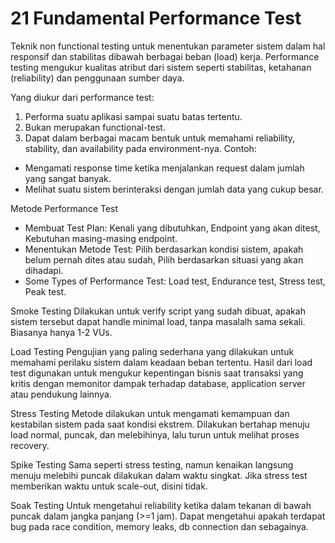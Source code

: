 # 21 Fundamental Performance Test
Teknik non functional testing untuk
menentukan parameter sistem dalam
hal responsif dan stabilitas dibawah 
berbagai beban (load) kerja.
Performance testing mengukur kualitas
atribut dari sistem seperti stabilitas,
ketahanan (reliability) dan penggunaan
sumber daya.

Yang diukur dari performance test:
1. Performa suatu aplikasi sampai suatu 
batas tertentu.
2. Bukan merupakan functional-test.
3. Dapat dalam berbagai macam bentuk untuk
memahami reliability, stability, dan availability
pada environment-nya. Contoh:
- Mengamati response time ketika menjalankan
request dalam jumlah yang sangat banyak.
- Melihat suatu sistem berinteraksi dengan
jumlah data yang cukup besar.

Metode Performance Test
- Membuat Test Plan: Kenali yang dibutuhkan, 
Endpoint yang akan ditest, Kebutuhan 
masing-masing endpoint.
- Menentukan Metode Test: Pilih berdasarkan
kondisi sistem, apakah belum pernah dites
atau sudah, Pilih berdasarkan situasi
yang akan dihadapi.
- Some Types of Performance Test:
Load test, Endurance test, Stress test,
Peak test.

Smoke Testing
Dilakukan untuk verify script yang sudah dibuat,
apakah sistem tersebut dapat handle minimal load,
tanpa masalalh sama sekali. Biasanya hanya 1-2 VUs.

Load Testing
Pengujian yang paling sederhana yang dilakukan
untuk memahami perilaku sistem dalam keadaan 
beban tertentu. Hasil dari load test digunakan 
untuk mengukur kepentingan bisnis saat transaksi
yang kritis dengan memonitor dampak terhadap
database, application server atau pendukung lainnya.

Stress Testing
Metode dilakukan untuk mengamati kemampuan
dan kestabilan sistem pada saat kondisi ekstrem.
Dilakukan bertahap menuju load normal, puncak, dan
melebihinya, lalu turun untuk melihat proses recovery.

Spike Testing
Sama seperti stress testing, namun kenaikan langsung
menuju melebihi puncak dilakukan dalam waktu singkat. 
Jika stress test memberikan waktu untuk scale-out, 
disini tidak. 

Soak Testing
Untuk mengetahui reliability ketika dalam tekanan 
di bawah puncak dalam jangka panjang (>=1 jam). 
Dapat mengetahui apakah terdapat bug pada race condition,
memory leaks, db connection dan sebagainya.

